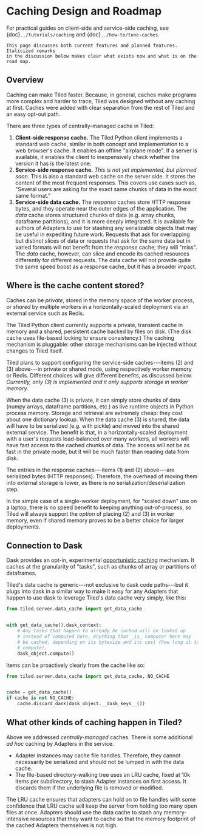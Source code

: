 # Caching Design and Roadmap

For practical guides on client-side and service-side caching, see
{doc}`../tutorials/caching` and {doc}`../how-to/tune-caches`.

```{note}
This page discusses both current features and planned features. Italicized remarks
in the discussion below makes clear what exists now and what is on the road map.
```

## Overview

Caching can make Tiled faster. Because, in general, caches make programs more
complex and harder to trace, Tiled was designed without any caching at first.
Caches were added with clear separation from the rest of Tiled and an easy
opt-out path.

There are three types of centrally-managed cache in Tiled:

1. **Client-side response cache.** The Tiled Python client implements a standard
   web cache, similar in both concept and implementation to a web browser's cache.
   It enables an offline "airplane mode". If a server is available, it enables the
   client to inexpensively check whether the version it has is the latest one.
2. **Service-side response cache.**
   _This is not yet implemented, but planned soon._  This is also a standard web
   cache on the server side. It stores the content of the most frequent responses.
   This covers use cases such as, "Several users are asking for the exact same
   chunks of data in the exact same format."
3. **Service-side data cache.** The _response_ caches store HTTP response bytes,
   and they operate near the outer edges of the application. The _data_ cache
   stores structured chunks of data (e.g. array chunks, dataframe partitions),
   and it is more deeply integrated.  It is available for authors of Adapters to
   use for stashing any serializable objects that may be useful in expediting
   future work. Requests that ask for overlapping but distinct slices of data or
   requests that ask for the same data but in varied formats will not benefit
   from the _response_ cache; they will "miss". The _data_ cache, however, can
   slice and encode its cached resources differently for different requests. The
   data cache will not provide quite the same speed boost as a response cache,
   but it has a broader impact.

## Where is the cache content stored?

Caches can be _private_, stored in the memory space of the worker process,
or _shared_ by multiple workers in a horizontally-scaled deployment via an
external service such as Redis.

The Tiled Python client currently supports a private, transient cache in memory
and a shared, persistent cache backed by files on disk. (The disk cache uses
file-based locking to ensure consistency.) The caching mechanism is pluggable:
other storage mechanisms can be injected without changes to Tiled itself.

Tiled plans to support configuring the service-side caches---items (2) and (3)
above---in private or shared mode, using respectively worker memory or Redis.
Different choices will give different benefits, as discussed below.  _Currently,
only (3) is implemented and it only supports storage in worker memory._

When the data cache (3) is private, it can simply store chunks of data (numpy
arrays, dataframe partitions, etc.) as live runtime objects in Python process
memory. Storage and retrieval are extremely cheap: they cost about one dictionary
lookup.  When the data cache (3) is shared, the data will have to be serialized
(e.g. with pickle) and moved into the shared external service. The benefit is
that, in a horizontally-scaled deployment with a user's requests load-balanced
over many workers, all workers will have fast access to the cached chunks of
data. The access will not be as fast in the private mode, but it will be much
faster than reading data from disk.

The entries in the response caches---items (1) and (2) above---are serialized
bytes (HTTP responses). Therefore, the overhead of moving them into external
storage is lower, as there is no serialization/deserialization step.

In the simple case of a single-worker deployment, for "scaled down" use on a
laptop, there is no speed benefit to keeping anything out-of-process, so Tiled
will always support the _option_ of placing (2) and (3) in worker memory, even
if shared memory proves to be a better choice for larger deployments.

## Connection to Dask

Dask provides an opt-in, experimental
[opportunistic caching](https://docs.dask.org/en/latest/caching.html) mechanism.
It caches at the granularity of "tasks", such as chunks of array or partitions
of dataframes.

Tiled's data cache is generic---not exclusive to dask code paths---but it plugs
into dask in a similar way to make it easy for any Adapters that happen to use
dask to leverage Tiled's data cache very simply, like this:

```py
from tiled.server.data_cache import get_data_cache


with get_data_cache().dask_context:
    # Any tasks that happen to already be cached will be looked up
    # instead of computed here. Anything that _is_ computer here may
    # be cached, depending on its bytesize and its cost (how long it took to
    # compute).
    dask_object.compute()
```

Items can be proactively clearly from the cache like so:

```py
from tiled.server.data_cache import get_data_cache, NO_CACHE


cache = get_data_cache()
if cache is not NO_CACHE:
    cache.discard_dask(dask_object.__dask_keys__())
```

## What other kinds of caching happen in Tiled?

Above we addressed _centrally-managed_ caches. There is some additional _ad hoc_
caching by Adapters in the service.

* Adapter instances may cache file handles. Therefore, they cannot necessarily
  be serialized and should not be lumped in with the data cache.
* The file-based directory-walking tree uses an LRU cache, fixed at 10k items
  per subdirectory, to stash Adapter instances on first access. It discards them
  if the underlying file is removed or modified.

The LRU cache ensures that adapters can hold on to file handles with some
confidence that LRU cache will keep the server from holding too many open files
at once. Adapters should use the data cache to stash any memory-intensive
resources that they want to cache so that the memory footprint of the cached
Adapters themselves is not high.
